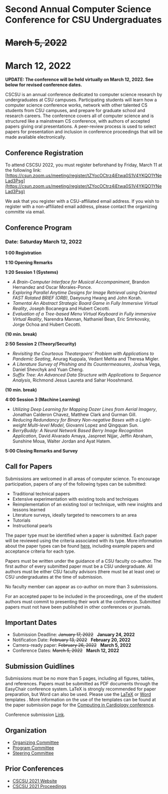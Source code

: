 # Second Annual Computer Science Conference for CSU Undergraduates
# ~~March 5, 2022~~ 
# March 12, 2022

**UPDATE: The conference will be held virtually on March 12, 2022. See below for revised conference dates.**

CSCSU is an annual conference dedicated to computer science research by undergraduates at CSU campuses. Participating students will learn how a computer science conference works, network with other talented CS students from CSU campuses, and prepare for graduate school and research careers. The conference covers all of computer science and is structured like a mainstream CS conference, with authors of accepted papers giving oral presentations. A peer-review process is used to select papers for presentation and inclusion in conference proceedings that will be made available electronically.

## Conference Registration ##
To attend CSCSU 2022, you must register beforehand by Friday, March 11 at the following link: [https://csun.zoom.us/meeting/register/tZYocOCtrz4iEtwa0S1V4YKQO1YNeLad3Psg](https://csun.zoom.us/meeting/register/tZYocOCtrz4iEtwa0S1V4YKQO1YNeLad3Psg)

We ask that you register with a CSU-affiliated email address.  If you wish to register with a non-affiliated email address, please contact the organizing committe via email. 

## Conference Program ##
### Date: Saturday March 12, 2022

**1:00 Registration** 

**1:10 Opening Remarks**

**1:20 Session 1 (Systems)**

* *A Brain-Computer Interface for Musical Accompaniment*, Brandon Hernandez and Oscar Morales-Ponce. 
* *Exploring Parallel Anytime Designs for Image Retrieval using Oriented FAST Rotated BRIEF (ORB)*, Daeyoung Hwang and John Korah.
* *Tamentai An Abstract Strategic Board Game in Fully Immersive Virtual Reality*, Joseph Bocanegra and Hubert Cecotti.
* *Evaluation of a Tree-based Menu Virtual Keyboard in Fully immersive Virtual Reality*, Narendra Mannan, Nathaniel Bean, Eric Smrkovsky, Jorge Ochoa and Hubert Cecotti.

**(10 min. break)**

**2:50 Session 2 (Theory/Security)**
* *Revisiting the Courteous Theatergoers’ Problem with Applications to Pandemic Seating*, Anurag Kuppala, Vedant Mehta and Theresa Migler.
* *A Literature Survey of Phishing and Its Countermeasures*, Joshua Vega, Daniel Shevchyk and Yuan Cheng. 
* *Suffix Tree: An Advanced Data Structure with Applications to Sequence Analysis*, Richmond Jesus Laureta and Sahar Hooshmand.

**(10 min. break)**

**4:00 Session 3 (Machine Learning)**
* *Utilizing Deep Learning for Mapping Dozer Lines from Aerial Imagery*, Jonathan Calderon Chavez, Matthew Clark and Gurman Gill.
* *Reducing Redundancy for Binary Non-negative Bases with a Light-weight Multi-level Model*, Giovanni Lopez and Qingquan Sun.
* *BerryBuddy: A Neural Network Based Berry Image Recognition Application*, David Alvarado Amaya, Jaspreet Nijjar, Jeffin Abraham, Sunshine Moua, Walter Jordan and Ayat Hatem.

**5:00 Closing Remarks and Survey**

## Call for Papers ##
Submissions are welcomed in all areas of computer science. To encourage participation, papers of any of the following types can be submitted:

* Traditional technical papers
* Extensive experimentation with existing tools and techniques
* Reimplementation of an existing tool or technique, with new insights and lessons learned
* Literature surveys, ideally targeted to newcomers to an area
* Tutorials
* Instructional pearls

The paper type must be identified when a paper is submitted. Each paper will be reviewed using the criteria associated with its type. More information about the paper types can be found [here](https://cscsu-conference.github.io/Paper%20types%202022.pdf), including example papers and acceptance criteria for each type.

Papers must be written under the guidance of a CSU faculty co-author. The first author of every submitted paper must be a CSU undergraduate. All authors must be either CSU faculty advisors (there must be at least one) or CSU undergraduates at the time of submission.

No faculty member can appear as co-author on more than 3 submissions.

For an accepted paper to be included in the proceedings, one of the student authors must commit to presenting their work at the conference. Submitted papers must not have been published in other conferences or journals.

## Important Dates ##

* Submission Deadline: ~~January 17, 2022~~ &nbsp; **January 24, 2022**
* Notification Date: ~~February 13, 2022~~ &nbsp; **February 20, 2022**
* Camera-ready paper: ~~February 26, 2022~~ &nbsp; **March 5, 2022**
* Conference Dates: ~~March 5, 2022~~ &nbsp; **March 12, 2022**

## Submission Guidlines
Submissions must be no more than 5 pages, including all figures, tables, and references. Papers must be submitted as PDF documents through the EasyChair conference system. LaTeX is strongly recommended for paper preparation, but Word can also be used. Please use the [LaTeX](https://cscsu-conference.github.io/LatexTemplate.zip) or [Word](https://cscsu-conference.github.io/WordTemplate.docx) templates . More information on the use of the templates can be found at the paper submission page for the [Computing in Cardiology conference](http://www.cinc.org/instructions-for-preparing-and-submitting-full-papers/).

Conference submission [Link](https://easychair.org/conferences/?conf=cscsu2022).

## Organization

* [Organizing Committee](./organizing_comm.html)
* [Program Committee](./program_comm.html)
* [Steering Committee](./steering_comm.html)

## Prior Conferences

* [CSCSU 2021 Website](./index21.html)
* [CSCSU 2021 Proceedings](https://scholarworks.calstate.edu/collections/zp38wj490?locale=en)
